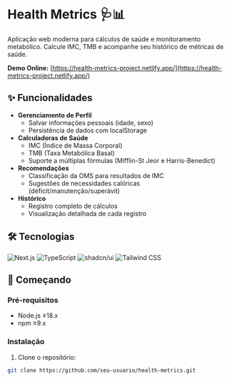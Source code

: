 # Health Metrics 🩺📊

Aplicação web moderna para cálculos de saúde e monitoramento metabólico. Calcule IMC, TMB e acompanhe seu histórico de métricas de saúde.

**Demo Online:** [https://health-metrics-project.netlify.app/](https://health-metrics-project.netlify.app/)

## ✨ Funcionalidades

- **Gerenciamento de Perfil**
  - Salvar informações pessoais (idade, sexo)
  - Persistência de dados com localStorage
- **Calculadoras de Saúde**
  - IMC (Índice de Massa Corporal)
  - TMB (Taxa Metabólica Basal)
  - Suporte a múltiplas fórmulas (Mifflin-St Jeor e Harris-Benedict)
- **Recomendações**
  - Classificação da OMS para resultados de IMC
  - Sugestões de necessidades calóricas (déficit/manutenção/superávit)
- **Histórico**
  - Registro completo de cálculos
  - Visualização detalhada de cada registro


## 🛠 Tecnologias

![Next.js](https://img.shields.io/badge/-Next.js-000000?logo=next.js&logoColor=white)
![TypeScript](https://img.shields.io/badge/-TypeScript-3178C6?logo=typescript&logoColor=white)
![shadcn/ui](https://img.shields.io/badge/-shadcn/ui-000000?logo=react&logoColor=white)
![Tailwind CSS](https://img.shields.io/badge/-Tailwind_CSS-38B2AC?logo=tailwind-css&logoColor=white)

## 🚀 Começando

### Pré-requisitos

- Node.js ≥18.x
- npm ≥9.x

### Instalação

1. Clone o repositório:
```bash
git clone https://github.com/seu-usuario/health-metrics.git
